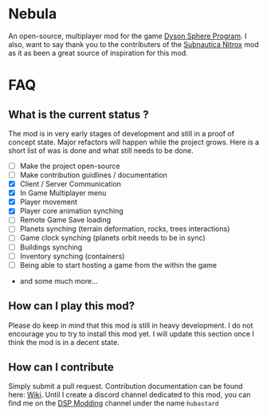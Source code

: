 # Nebula

An open-source, multiplayer mod for the game [Dyson Sphere Program](https://store.steampowered.com/app/1366540/Dyson_Sphere_Program/). I also, want to say thank you to the contributers of the [Subnautica Nitrox](https://nitrox.rux.gg/download) mod as it as been a great source of inspiration for this mod.

# FAQ

## What is the current status ?

The mod is in very early stages of development and still in a proof of concept state. Major refactors will happen while the project grows. Here is a short list of was is done and what still needs to be done.

- [ ] Make the project open-source
- [ ] Make contribution guidlines / documentation
- [x] Client / Server Communication
- [x] In Game Multiplayer menu
- [x] Player movement
- [x] Player core animation synching
- [ ] Remote Game Save loading
- [ ] Planets synching (terrain deformation, rocks, trees interactions)
- [ ] Game clock synching (planets orbit needs to be in sync)
- [ ] Buildings synching
- [ ] Inventory synching (containers)
- [ ] Being able to start hosting a game from the within the game
- and some much more...

## How can I play this mod?

Please do keep in mind that this mod is still in heavy development. I do not encourage you to try to install this mod yet. I will update this section once I think the mod is in a decent state.

## How can I contribute

Simply submit a pull request. Contribution documentation can be found here: [Wiki](https://github.com/hubastard/nebula/wiki/Setting-up-a-development-environment). Until I create a discord channel dedicated to this mod, you can find me on the [DSP Modding](https://discord.gg/ad8xCFVH) channel under the name `hubastard`
